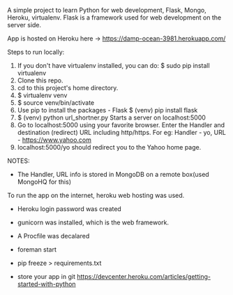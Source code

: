 A simple project to learn Python for web development, Flask, Mongo, Heroku, virtualenv.
Flask is a framework used for web development on the server side.

App is hosted on Heroku here -> https://damp-ocean-3981.herokuapp.com/

Steps to run locally:

1. If you don't have virtualenv installed, you can do:
	$ sudo pip install virtualenv
2. Clone this repo.
3. cd to this project's home directory.
4. $ virtualenv venv
5. $ source venv/bin/activate
6. Use pip to install the packages - Flask
	$ (venv) pip install flask
7. $ (venv) python url_shortner.py
   Starts a server on localhost:5000
8. Go to localhost:5000 using your favorite browser. Enter the Handler and destination (redirect) URL including http/https.
   For eg: Handler - yo, URL - https://www.yahoo.com
9. localhost:5000/yo should redirect you to the Yahoo home page.

NOTES:
- The Handler, URL info is stored in MongoDB on a remote box(used MongoHQ for this)

To run the app on the internet, heroku web hosting was used. 
- Heroku login password was created
- gunicorn was installed, which is the web framework.
- A Procfile was decalared
- foreman start

- pip freeze > requirements.txt
- store your app in git
https://devcenter.heroku.com/articles/getting-started-with-python
